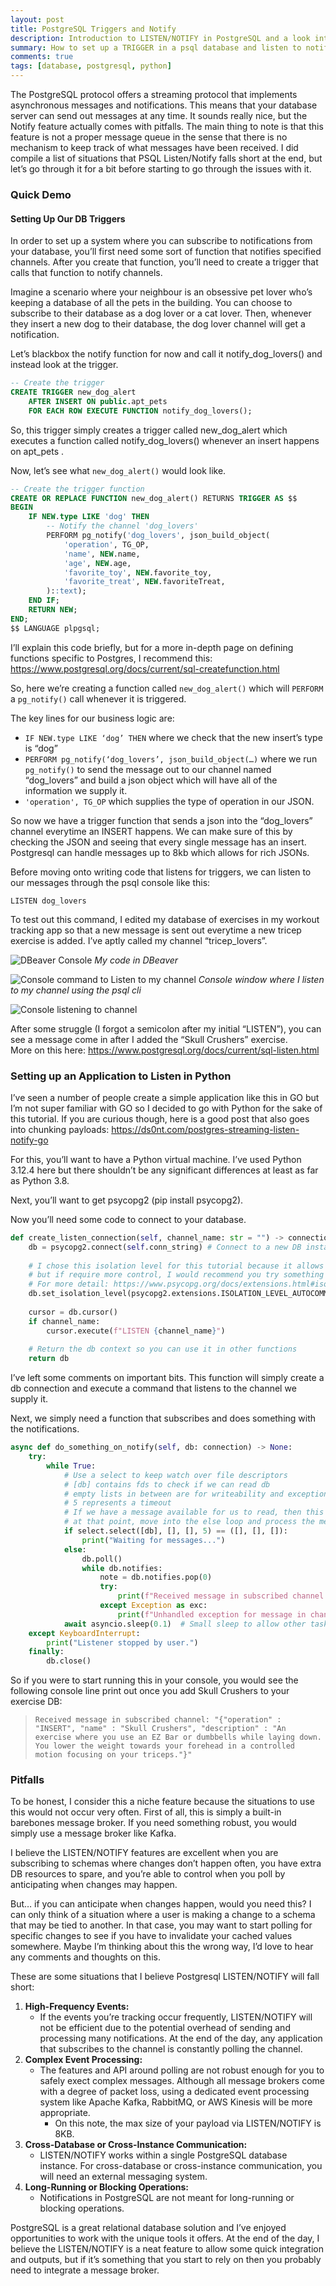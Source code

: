 ```yaml
---
layout: post
title: PostgreSQL Triggers and Notify 
description: Introduction to LISTEN/NOTIFY in PostgreSQL and a look into potential pitfalls. 
summary: How to set up a TRIGGER in a psql database and listen to notifications using a simple Python console application. 
comments: true
tags: [database, postgresql, python]
---
```


The PostgreSQL protocol offers a streaming protocol that implements asynchronous messages and notifications. This means that your database server can send out messages at any time. It sounds really nice, but the Notify feature actually comes with pitfalls. The main thing to note is that this feature is not a proper message queue in the sense that there is no mechanism to keep track of what messages have been received. I did compile a list of situations that PSQL Listen/Notify falls short at the end, but let’s go through it for a bit before starting to go through the issues with it.

### Quick Demo
#### Setting Up Our DB Triggers
In order to set up a system where you can subscribe to notifications from your database, you’ll first need some sort of function that notifies specified channels. After you create that function, you’ll need to create a trigger that calls that function to notify channels. 

Imagine a scenario where your neighbour is an obsessive pet lover who’s keeping a database of all the pets in the building. You can choose to subscribe to their database as a dog lover or a cat lover. Then, whenever they insert a new dog to their database, the dog lover channel will get a notification.

Let’s blackbox the notify function for now and call it notify_dog_lovers() and instead look at the trigger. 

```sql
-- Create the trigger
CREATE TRIGGER new_dog_alert
    AFTER INSERT ON public.apt_pets
    FOR EACH ROW EXECUTE FUNCTION notify_dog_lovers();
```

So, this trigger simply creates a trigger called new_dog_alert which executes a function called notify_dog_lovers() whenever an insert happens on apt_pets .

Now, let’s see what `new_dog_alert()` would look like. 

```sql
-- Create the trigger function
CREATE OR REPLACE FUNCTION new_dog_alert() RETURNS TRIGGER AS $$
BEGIN
    IF NEW.type LIKE 'dog' THEN
        -- Notify the channel 'dog_lovers'
        PERFORM pg_notify('dog_lovers', json_build_object(
            'operation', TG_OP,
            'name', NEW.name,
            'age', NEW.age,
            'favorite_toy', NEW.favorite_toy,
            'favorite_treat', NEW.favoriteTreat,
        )::text);
    END IF;
    RETURN NEW;
END;
$$ LANGUAGE plpgsql;
```

I’ll explain this code briefly, but for a more in-depth page on defining functions specific to Postgres, I recommend this: https://www.postgresql.org/docs/current/sql-createfunction.html

So, here we’re creating a function called `new_dog_alert()` which will `PERFORM` a `pg_notify()` call whenever it is triggered. 

The key lines for our business logic are:

- `IF NEW.type LIKE ‘dog’ THEN` where we check that the new insert’s type is “dog”
- `PERFORM pg_notify(‘dog_lovers’, json_build_object(…)` where we run `pg_notify()` to send the message out to our channel named “dog_lovers” and build a json object which will have all of the information we supply it.
- `'operation', TG_OP` which supplies the type of operation in our JSON.


So now we have a trigger function that sends a json into the “dog_lovers” channel everytime an INSERT happens. We can make sure of this by checking the JSON and seeing that every single message has an insert. Postgresql can handle messages up to 8kb which allows for rich JSONs.

Before moving onto writing code that listens for triggers, we can listen to our messages through the psql console like this:

`LISTEN dog_lovers`

To test out this command, I edited my database of exercises in my workout tracking app so that a new message is sent out everytime a new tricep exercise is added. I’ve aptly called my channel “tricep_lovers”.

![DBeaver Console](https://antorwrites.wordpress.com/wp-content/uploads/2024/07/screenshot-2024-07-26-at-8.37.33e280afpm.png?w=1024)
*My code in DBeaver*

![Console command to Listen to my channel](https://antorwrites.wordpress.com/wp-content/uploads/2024/07/screenshot-2024-07-26-at-8.40.24e280afpm.png?w=1024)
*Console window where I listen to my channel using the psql cli*

![Console listening to channel](https://antorwrites.wordpress.com/wp-content/uploads/2024/07/screenshot-2024-07-26-at-8.48.36e280afpm.png?w=1024)

After some struggle (I forgot a semicolon after my initial “LISTEN”), you can see a message come in after I added the “Skull Crushers” exercise.
<br>More on this here: https://www.postgresql.org/docs/current/sql-listen.html

### Setting up an Application to Listen in Python
I’ve seen a number of people create a simple application like this in GO but I’m not super familiar with GO so I decided to go with Python for the sake of this tutorial. If you are curious though, here is a good post that also goes into chunking payloads: https://ds0nt.com/postgres-streaming-listen-notify-go

For this, you’ll want to have a Python virtual machine. I’ve used Python 3.12.4 here but there shouldn’t be any significant differences at least as far as Python 3.8.

Next, you’ll want to get psycopg2 (pip install psycopg2).

Now you’ll need some code to connect to your database.

```python
def create_listen_connection(self, channel_name: str = "") -> connection:
    db = psycopg2.connect(self.conn_string) # Connect to a new DB instance
     
    # I chose this isolation level for this tutorial because it allows me to be a bit more concise
    # but if require more control, I would recommend you try something else.
    # For more detail: https://www.psycopg.org/docs/extensions.html#isolation-level-constants
    db.set_isolation_level(psycopg2.extensions.ISOLATION_LEVEL_AUTOCOMMIT)
 
    cursor = db.cursor()
    if channel_name:
        cursor.execute(f"LISTEN {channel_name}")
 
    # Return the db context so you can use it in other functions
    return db
```

I’ve left some comments on important bits. This function will simply create a db connection and execute a command that listens to the channel we supply it.

Next, we simply need a function that subscribes and does something with the notifications.

```python
async def do_something_on_notify(self, db: connection) -> None:
    try:
        while True:
            # Use a select to keep watch over file descriptors
            # [db] contains fds to check if we can read db
            # empty lists in between are for writeability and exceptions
            # 5 represents a timeout
            # If we have a message available for us to read, then this condition fails
            # at that point, move into the else loop and process the message
            if select.select([db], [], [], 5) == ([], [], []):
                print("Waiting for messages...")
            else:
                db.poll()
                while db.notifies:
                    note = db.notifies.pop(0)
                    try:
                        print(f"Received message in subscribed channel: {note}")
                    except Exception as exc:
                        print(f"Unhandled exception for message in channel {self.channel}: {exc}")
            await asyncio.sleep(0.1)  # Small sleep to allow other tasks to run, otherwise this function would block others 
    except KeyboardInterrupt:
        print("Listener stopped by user.")
    finally:
        db.close()
```

So if you were to start running this in your console, you would see the following console line print out once you add Skull Crushers to your exercise DB:
> ```
> Received message in subscribed channel: "{"operation" : "INSERT", "name" : "Skull Crushers", "description" : "An exercise where you use an EZ Bar or dumbbells while laying down. You lower the weight towards your forehead in a controlled motion focusing on your triceps."}"
> ```

### Pitfalls

To be honest, I consider this a niche feature because the situations to use this would not occur very often. First of all, this is simply a built-in barebones message broker. If you need something robust, you would simply use a message broker like Kafka.

I believe the LISTEN/NOTIFY features are excellent when you are subscribing to schemas where changes don’t happen often, you have extra DB resources to spare, and you’re able to control when you poll by anticipating when changes may happen.

But… if you can anticipate when changes happen, would you need this? I can only think of a situation where a user is making a change to a schema that may be tied to another. In that case, you may want to start polling for specific changes to see if you have to invalidate your cached values somewhere. Maybe I’m thinking about this the wrong way, I’d love to hear any comments and thoughts on this.

These are some situations that I believe Postgresql LISTEN/NOTIFY will fall short:

1. **High-Frequency Events:**
   - If the events you’re tracking occur frequently, LISTEN/NOTIFY will not be efficient due to the potential overhead of sending and processing many notifications. At the end of the day, any application that subscribes to the channel is constantly polling the channel.
2. **Complex Event Processing:**
   - The features and API around polling are not robust enough for you to safely exect complex messages. Although all message brokers come with a degree of packet loss, using a dedicated event processing system like Apache Kafka, RabbitMQ, or AWS Kinesis will be more appropriate.
     - On this note, the max size of your payload via LISTEN/NOTIFY is 8KB.
3. **Cross-Database or Cross-Instance Communication:**
   - LISTEN/NOTIFY works within a single PostgreSQL database instance. For cross-database or cross-instance communication, you will need an external messaging system.
4. **Long-Running or Blocking Operations:**
   - Notifications in PostgreSQL are not meant for long-running or blocking operations.
   
PostgreSQL is a great relational database solution and I’ve enjoyed opportunities to work with the unique tools it offers. At the end of the day, I believe the LISTEN/NOTIFY is a neat feature to allow some quick integration and outputs, but if it’s something that you start to rely on then you probably need to integrate a message broker.